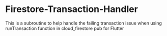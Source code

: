 # Firestore-Transaction-Handler
This is a subroutine to help handle the failing transaction issue when using runTransaction function in cloud_firestore pub for Flutter
